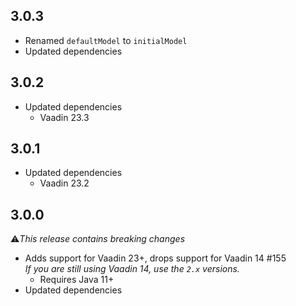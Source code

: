 ## 3.0.3
* Renamed ``defaultModel`` to ``initialModel``
* Updated dependencies

## 3.0.2
* Updated dependencies
  * Vaadin 23.3

## 3.0.1

* Updated dependencies
  * Vaadin 23.2

## 3.0.0

⚠️<i>This release contains breaking changes</i>

* Adds support for Vaadin 23+, drops support for Vaadin 14 #155<br/>
  <i>If you are still using Vaadin 14, use the ``2.x`` versions.</i>
  * Requires Java 11+
* Updated dependencies
